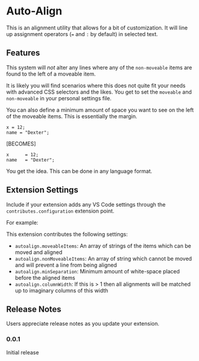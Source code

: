 # Auto-Align

This is an alignment utility that allows for a bit of customization. It will line up assignment operators (`=` and `:` by default) in selected text.


## Features


This system will *not* alter any lines where any of the `non-moveable` items are found to the left of a moveable item.

It is likely you will find scenarios where this does not quite fit your needs with advanced CSS selectors and the likes. You get to set the `moveable` and `non-moveable` in your personal settings file.

You can also define a minimum amount of space you want to see on the left of the moveable items. This is essentially the margin.

```
x = 12;
name = "Dexter";
```
[BECOMES]
```
x      = 12;
name   = "Dexter";
```

You get the idea. This can be done in any language format.


## Extension Settings

Include if your extension adds any VS Code settings through the `contributes.configuration` extension point.

For example:

This extension contributes the following settings:

* `autoalign.moveableItems`: An array of strings of the items which can be moved and aligned
* `autoalign.nonMoveableItems`: An array of string which cannot be moved and will prevent a line from being aligned
* `autoalign.minSeparation`: Minimum amount of white-space placed before the aligned items
* `autoalign.columnWidth`: If this is > 1 then all alignments will be matched up to imaginary columns of this width


## Release Notes

Users appreciate release notes as you update your extension.

### 0.0.1

Initial release